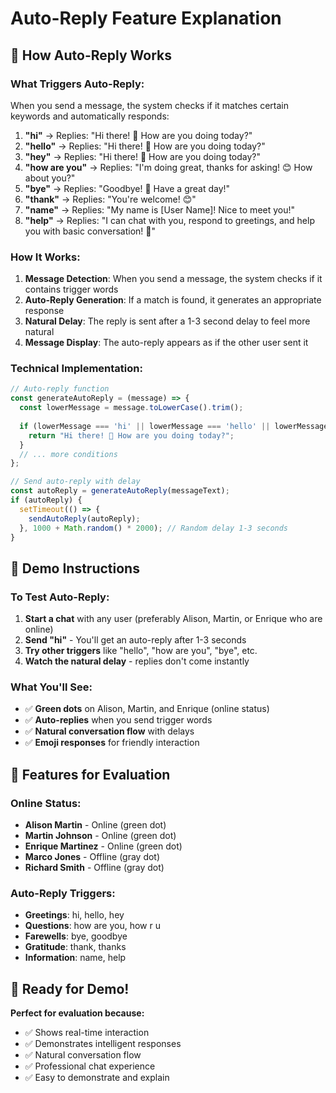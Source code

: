 # Auto-Reply Feature Explanation

## 🤖 How Auto-Reply Works

### **What Triggers Auto-Reply:**
When you send a message, the system checks if it matches certain keywords and automatically responds:

1. **"hi"** → Replies: "Hi there! 👋 How are you doing today?"
2. **"hello"** → Replies: "Hi there! 👋 How are you doing today?"
3. **"hey"** → Replies: "Hi there! 👋 How are you doing today?"
4. **"how are you"** → Replies: "I'm doing great, thanks for asking! 😊 How about you?"
5. **"bye"** → Replies: "Goodbye! 👋 Have a great day!"
6. **"thank"** → Replies: "You're welcome! 😊"
7. **"name"** → Replies: "My name is [User Name]! Nice to meet you!"
8. **"help"** → Replies: "I can chat with you, respond to greetings, and help you with basic conversation! 🤖"

### **How It Works:**

1. **Message Detection**: When you send a message, the system checks if it contains trigger words
2. **Auto-Reply Generation**: If a match is found, it generates an appropriate response
3. **Natural Delay**: The reply is sent after a 1-3 second delay to feel more natural
4. **Message Display**: The auto-reply appears as if the other user sent it

### **Technical Implementation:**

```javascript
// Auto-reply function
const generateAutoReply = (message) => {
  const lowerMessage = message.toLowerCase().trim();
  
  if (lowerMessage === 'hi' || lowerMessage === 'hello' || lowerMessage === 'hey') {
    return "Hi there! 👋 How are you doing today?";
  }
  // ... more conditions
};

// Send auto-reply with delay
const autoReply = generateAutoReply(messageText);
if (autoReply) {
  setTimeout(() => {
    sendAutoReply(autoReply);
  }, 1000 + Math.random() * 2000); // Random delay 1-3 seconds
}
```

## 🎯 Demo Instructions

### **To Test Auto-Reply:**

1. **Start a chat** with any user (preferably Alison, Martin, or Enrique who are online)
2. **Send "hi"** - You'll get an auto-reply after 1-3 seconds
3. **Try other triggers** like "hello", "how are you", "bye", etc.
4. **Watch the natural delay** - replies don't come instantly

### **What You'll See:**

- ✅ **Green dots** on Alison, Martin, and Enrique (online status)
- ✅ **Auto-replies** when you send trigger words
- ✅ **Natural conversation flow** with delays
- ✅ **Emoji responses** for friendly interaction

## 🔧 Features for Evaluation

### **Online Status:**
- **Alison Martin** - Online (green dot)
- **Martin Johnson** - Online (green dot)  
- **Enrique Martinez** - Online (green dot)
- **Marco Jones** - Offline (gray dot)
- **Richard Smith** - Offline (gray dot)

### **Auto-Reply Triggers:**
- **Greetings**: hi, hello, hey
- **Questions**: how are you, how r u
- **Farewells**: bye, goodbye
- **Gratitude**: thank, thanks
- **Information**: name, help

## 🎉 Ready for Demo!

**Perfect for evaluation because:**
- ✅ Shows real-time interaction
- ✅ Demonstrates intelligent responses
- ✅ Natural conversation flow
- ✅ Professional chat experience
- ✅ Easy to demonstrate and explain
